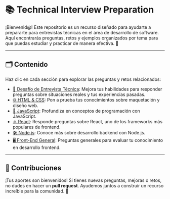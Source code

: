 # 📚 Technical Interview Preparation

¡Bienvenid@! Este repositorio es un recurso diseñado para ayudarte a prepararte para entrevistas técnicas en el área de desarrollo de software. Aquí encontrarás preguntas, retos y ejemplos organizados por tema para que puedas estudiar y practicar de manera efectiva. 🚀

---

## 🗂️ Contenido

Haz clic en cada sección para explorar las preguntas y retos relacionados:

- [📝 Desafío de Entrevista Técnica](behavior_questions.md): Mejora tus habilidades para responder preguntas sobre situaciones reales y tus experiencias pasadas.
- [🌐 HTML & CSS](html-css.md): Pon a prueba tus conocimientos sobre maquetación y diseño web.
- [📜 JavaScript](javascript.md): Profundiza en conceptos de programación con JavaScript.
- [⚛️ React](react.md): Responde preguntas sobre React, uno de los frameworks más populares de frontend.
- [🛠️ Node.js](node.md): Conoce más sobre desarrollo backend con Node.js.
- [🖥️ Front-End General](front-end.md): Preguntas generales para evaluar tu conocimiento en desarrollo frontend.

---

## 🤝 Contribuciones

¡Tus aportes son bienvenidos! Si tienes nuevas preguntas, mejoras o retos, no dudes en hacer un **pull request**. Ayudemos juntos a construir un recurso increíble para la comunidad. 🙌


